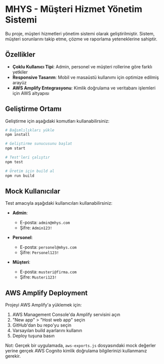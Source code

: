 # MHYS - Müşteri Hizmet Yönetim Sistemi

Bu proje, müşteri hizmetleri yönetim sistemi olarak geliştirilmiştir. Sistem, müşteri sorunlarını takip etme, çözme ve raporlama yeteneklerine sahiptir.

## Özellikler

- **Çoklu Kullanıcı Tipi**: Admin, personel ve müşteri rollerine göre farklı yetkiler
- **Responsive Tasarım**: Mobil ve masaüstü kullanımı için optimize edilmiş arayüz
- **AWS Amplify Entegrasyonu**: Kimlik doğrulama ve veritabanı işlemleri için AWS altyapısı

## Geliştirme Ortamı

Geliştirme için aşağıdaki komutları kullanabilirsiniz:

```bash
# Bağımlılıkları yükle
npm install

# Geliştirme sunucusunu başlat
npm start

# Test'leri çalıştır
npm test

# Üretim için build al
npm run build
```

## Mock Kullanıcılar

Test amacıyla aşağıdaki kullanıcıları kullanabilirsiniz:

- **Admin**: 
  - E-posta: `admin@mhys.com`
  - Şifre: `Admin123!`

- **Personel**: 
  - E-posta: `personel@mhys.com`
  - Şifre: `Personel123!`

- **Müşteri**: 
  - E-posta: `musteri@firma.com`
  - Şifre: `Musteri123!`

## AWS Amplify Deployment

Projeyi AWS Amplify'a yüklemek için:

1. AWS Management Console'da Amplify servisini açın
2. "New app" > "Host web app" seçin
3. GitHub'dan bu repo'yu seçin
4. Varsayılan build ayarlarını kullanın
5. Deploy tuşuna basın

Not: Gerçek bir uygulamada, `aws-exports.js` dosyasındaki mock değerler yerine gerçek AWS Cognito kimlik doğrulama bilgilerinizi kullanmanız gerekir.
